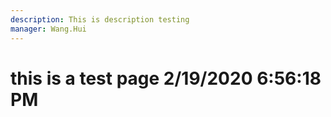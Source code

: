 ```yaml
---
description: This is description testing
manager: Wang.Hui
---
```

# this is a test page 2/19/2020 6:56:18 PM